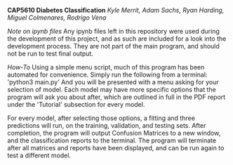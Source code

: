 **CAP5610 Diabetes Classification**
*Kyle Merrit, Adam Sachs, Ryan Harding, Miguel Colmenares, Rodrigo Vena*

*Note on ipynb files*
Any ipynb files left in this repository were used during the development of this project, and as such are included for a look into the development process. They are not part of the main program, and should not be run to test final output.

*How-To*
Using a simple menu script, much of this program has been automated for convenience. Simply run the following from a terminal:
    'python3 main.py'
And you will be presented with a menu asking for your selection of model. Each model may have more specific options that the program will ask you about after, which are outlined in full in the PDF report under the 'Tutorial' subsection for every model.

For every model, after selecting those options, a fitting and three predictions will run, on the training, validation, and testing sets. After completion, the program will output Confusion Matrices to a new window, and the classification reports to the terminal. The program will terminate after all matrices and reports have been displayed, and can be run again to test a different model.